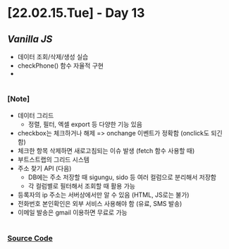 # [22.02.15.Tue] - Day 13

## _Vanilla JS_

- 데이터 조회/삭제/생성 실습
- checkPhone() 함수 자율적 구현
-

#

### [Note]

- 데이터 그리드
  - 정렬, 필터, 엑셀 export 등 다양한 기능 있음
- checkbox는 체크하거나 해제 => onchange 이벤트가 정확함 (onclick도 되긴 함)
- 체크한 항목 삭제하면 새로고침되는 이슈 발생 (fetch 함수 사용할 때)
- 부트스트랩의 그리드 시스템
- 주소 찾기 API (다음)
  - DB에는 주소 저장할 때 sigungu, sido 등 여러 컬럼으로 분리해서 저장함
  - 각 컬럼별로 필터해서 조회할 때 활용 가능
- 등록자의 ip 주소는 서버상에서만 알 수 있음 (HTML, JS로는 불가)
- 전화번호 본인확인은 외부 서비스 사용해야 함 (유료, SMS 발송)
- 이메일 발송은 gmail 이용하면 무료로 가능
#

### [Source Code](https://github.com/ding-co/developer-dignity/tree/main/boot-camp/practice/February/day13)
